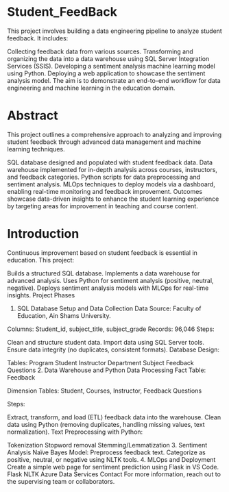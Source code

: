 # Student_FeedBack
This project involves building a data engineering pipeline to analyze student feedback. It includes:

Collecting feedback data from various sources.
Transforming and organizing the data into a data warehouse using SQL Server Integration Services (SSIS).
Developing a sentiment analysis machine learning model using Python.
Deploying a web application to showcase the sentiment analysis model.
The aim is to demonstrate an end-to-end workflow for data engineering and machine learning in the education domain.

# Abstract

This project outlines a comprehensive approach to analyzing and improving student feedback through advanced data management and machine learning techniques.

SQL database designed and populated with student feedback data.
Data warehouse implemented for in-depth analysis across courses, instructors, and feedback categories.
Python scripts for data preprocessing and sentiment analysis.
MLOps techniques to deploy models via a dashboard, enabling real-time monitoring and feedback improvement.
Outcomes showcase data-driven insights to enhance the student learning experience by targeting areas for improvement in teaching and course content.

# Introduction

Continuous improvement based on student feedback is essential in education. This project:

Builds a structured SQL database.
Implements a data warehouse for advanced analysis.
Uses Python for sentiment analysis (positive, neutral, negative).
Deploys sentiment analysis models with MLOps for real-time insights.
Project Phases
1. SQL Database Setup and Data Collection
Data Source: Faculty of Education, Ain Shams University.

Columns: Student_id, subject_title, subject_grade
Records: 96,046
Steps:

Clean and structure student data.
Import data using SQL Server tools.
Ensure data integrity (no duplicates, consistent formats).
Database Design:

Tables:
Program
Student
Instructor
Department
Subject
Feedback Questions
2. Data Warehouse and Python Data Processing
Fact Table: Feedback

Dimension Tables: Student, Courses, Instructor, Feedback Questions

Steps:

Extract, transform, and load (ETL) feedback data into the warehouse.
Clean data using Python (removing duplicates, handling missing values, text normalization).
Text Preprocessing with Python:

Tokenization
Stopword removal
Stemming/Lemmatization
3. Sentiment Analysis
Naïve Bayes Model:
Preprocess feedback text.
Categorize as positive, neutral, or negative using NLTK tools.
4. MLOps and Deployment
Create a simple web page for sentiment prediction using Flask in VS Code.
Flask
NLTK
Azure Data Services
Contact
For more information, reach out to the supervising team or collaborators.
